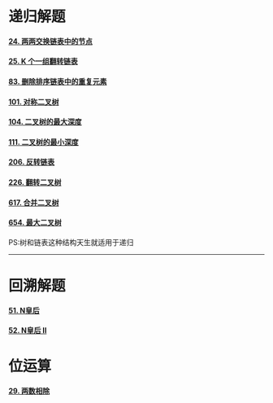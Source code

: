 # 递归解题

#### [24. 两两交换链表中的节点](https://leetcode-cn.com/problems/swap-nodes-in-pairs/)

#### [25. K 个一组翻转链表](https://leetcode-cn.com/problems/reverse-nodes-in-k-group/)

#### [83. 删除排序链表中的重复元素](https://leetcode-cn.com/problems/remove-duplicates-from-sorted-list/)

#### [101. 对称二叉树](https://leetcode-cn.com/problems/symmetric-tree/)

#### [104. 二叉树的最大深度](https://leetcode-cn.com/problems/maximum-depth-of-binary-tree/)

#### [111. 二叉树的最小深度](https://leetcode-cn.com/problems/minimum-depth-of-binary-tree/)

#### [206. 反转链表](https://leetcode-cn.com/problems/reverse-linked-list/)

#### [226. 翻转二叉树](https://leetcode-cn.com/problems/invert-binary-tree/)

#### [617. 合并二叉树](https://leetcode-cn.com/problems/merge-two-binary-trees/)

#### [654. 最大二叉树](https://leetcode-cn.com/problems/maximum-binary-tree/)

PS:树和链表这种结构天生就适用于递归

*****

# 回溯解题

#### [51. N皇后](https://leetcode-cn.com/problems/n-queens/)

#### [52. N皇后 II](https://leetcode-cn.com/problems/n-queens-ii/)

# 位运算

#### [29. 两数相除](https://leetcode-cn.com/problems/divide-two-integers/)
